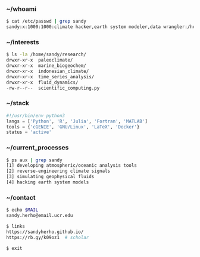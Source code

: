 ### ~/whoami
```bash
$ cat /etc/passwd | grep sandy
sandy:x:1000:1000:climate hacker,earth system modeler,data wrangler:/home/geoscience:/bin/bash
```

### ~/interests
```bash
$ ls -la /home/sandy/research/
drwxr-xr-x  paleoclimate/
drwxr-xr-x  marine_biogeochem/
drwxr-xr-x  indonesian_climate/
drwxr-xr-x  time_series_analysis/
drwxr-xr-x  fluid_dynamics/
-rw-r--r--  scientific_computing.py
```

### ~/stack
```python
#!/usr/bin/env python3
langs = ['Python', 'R', 'Julia', 'Fortran', 'MATLAB']
tools = {'cGENIE', 'GNU/Linux', 'LaTeX', 'Docker'}
status = 'active'
```

### ~/current_processes
```bash
$ ps aux | grep sandy
[1] developing atmospheric/oceanic analysis tools
[2] reverse-engineering climate signals  
[3] simulating geophysical fluids
[4] hacking earth system models
```

### ~/contact
```bash
$ echo $MAIL
sandy.herho@email.ucr.edu

$ links
https://sandyherho.github.io/
https://rb.gy/k09oz1  # scholar
```

```bash
$ exit
```
